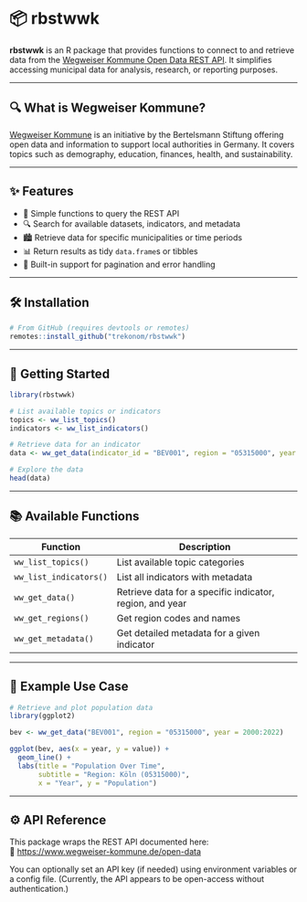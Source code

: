 
<!-- README.md is generated from README.Rmd. Please edit that file -->

# 📦 rbstwwk

**rbstwwk** is an R package that provides functions to connect to and
retrieve data from the [Wegweiser Kommune Open Data REST
API](https://www.wegweiser-kommune.de/open-data). It simplifies
accessing municipal data for analysis, research, or reporting purposes.

------------------------------------------------------------------------

## 🔍 What is Wegweiser Kommune?

[Wegweiser Kommune](https://www.wegweiser-kommune.de/) is an initiative
by the Bertelsmann Stiftung offering open data and information to
support local authorities in Germany. It covers topics such as
demography, education, finances, health, and sustainability.

------------------------------------------------------------------------

## ✨ Features

- 📡 Simple functions to query the REST API
- 🔍 Search for available datasets, indicators, and metadata
- 🏙 Retrieve data for specific municipalities or time periods
- 📊 Return results as tidy `data.frame`s or tibbles
- 🔄 Built-in support for pagination and error handling

------------------------------------------------------------------------

## 🛠 Installation

``` r
# From GitHub (requires devtools or remotes)
remotes::install_github("trekonom/rbstwwk")
```

------------------------------------------------------------------------

## 🚀 Getting Started

``` r
library(rbstwwk)

# List available topics or indicators
topics <- ww_list_topics()
indicators <- ww_list_indicators()

# Retrieve data for an indicator
data <- ww_get_data(indicator_id = "BEV001", region = "05315000", year = 2021)

# Explore the data
head(data)
```

------------------------------------------------------------------------

## 📚 Available Functions

| Function | Description |
|----|----|
| `ww_list_topics()` | List available topic categories |
| `ww_list_indicators()` | List all indicators with metadata |
| `ww_get_data()` | Retrieve data for a specific indicator, region, and year |
| `ww_get_regions()` | Get region codes and names |
| `ww_get_metadata()` | Get detailed metadata for a given indicator |

------------------------------------------------------------------------

## 🧪 Example Use Case

``` r
# Retrieve and plot population data
library(ggplot2)

bev <- ww_get_data("BEV001", region = "05315000", year = 2000:2022)

ggplot(bev, aes(x = year, y = value)) +
  geom_line() +
  labs(title = "Population Over Time",
       subtitle = "Region: Köln (05315000)",
       x = "Year", y = "Population")
```

------------------------------------------------------------------------

## ⚙️ API Reference

This package wraps the REST API documented here:  
📖 <https://www.wegweiser-kommune.de/open-data>

You can optionally set an API key (if needed) using environment
variables or a config file. (Currently, the API appears to be
open-access without authentication.)
